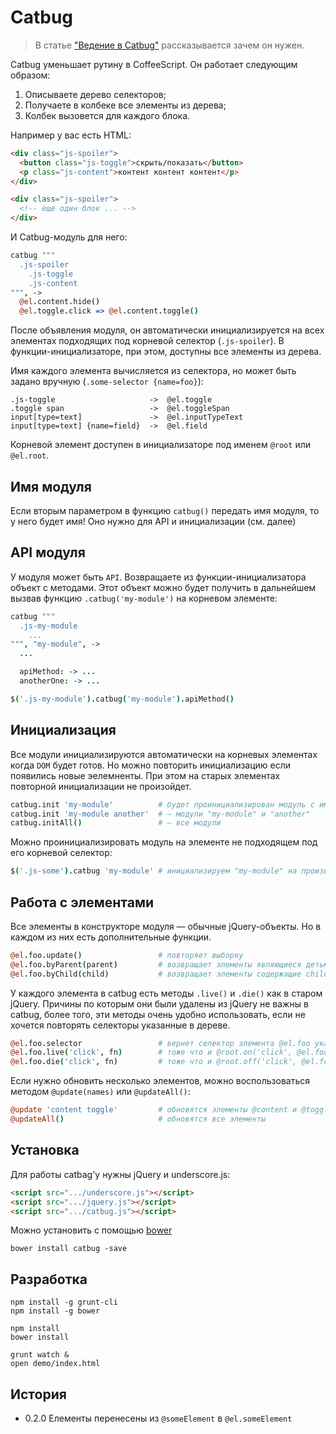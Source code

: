 # Catbug

> В статье
["Ведение в Catbug"](http://pozadi.github.io/2013/05/23/introduction-to-catbug.html)
рассказывается зачем он нужен.

Catbug уменьшает рутину в CoffeeScript. Он работает следующим образом:

  1. Описываете дерево селекторов;
  2. Получаете в колбеке все элементы из дерева;
  3. Колбек вызовется для каждого блока.

Например у вас есть HTML:

```html
<div class="js-spoiler">
  <button class="js-toggle">скрыть/показать</button>
  <p class="js-content">контент контент контент</p>
</div>

<div class="js-spoiler">
  <!-- еще один блок ... -->
</div>
```

И Catbug-модуль для него:

```coffee
catbug """
  .js-spoiler
    .js-toggle
    .js-content
""", ->
  @el.content.hide()
  @el.toggle.click => @el.content.toggle()
```

После объявления модуля, он автоматически инициализируется на всех элементах
подходящих под корневой селектор (`.js-spoiler`). В функции-инициализаторе,
при этом, доступны все элементы из дерева.

Имя каждого элемента вычисляется из селектора, но может быть задано вручную
(`.some-selector {name=foo}`):

    .js-toggle                     ->  @el.toggle
    .toggle span                   ->  @el.toggleSpan
    input[type=text]               ->  @el.inputTypeText
    input[type=text] {name=field}  ->  @el.field

Корневой элемент доступен в инициализаторе под именем `@root` или `@el.root`.


## Имя модуля

Если вторым параметром в функцию `catbug()` передать имя модуля, то у него
будет имя! Оно нужно для API и инициализации (см. далее)


## API модуля

У модуля может быть `API`. Возвращаете из функции-инициализатора объект
с методами. Этот объект можно будет получить в дальнейшем вызвав функцию
`.catbug('my-module')` на корневом элементе:

```coffee
catbug """
  .js-my-module
    ...
""", "my-module", ->
  ...

  apiMethod: -> ...
  anotherOne: -> ...

$('.js-my-module').catbug('my-module').apiMethod()
```

## Инициализация

Все модули инициализируются автоматически на корневых элементах когда `DOM`
будет готов. Но можно повторить инициализацию если появились новые эелемненты.
При этом на старых элементах повторной инициализации не произойдет.

```coffee
catbug.init 'my-module'          # будет проинициализирован модуль с именем "my-module"
catbug.init 'my-module another'  # — модули "my-module" и "another"
catbug.initAll()                 # — все модули
```

Можно проинициализировать модуль на элементе не подходящем под его
корневой селектор:

```coffee
$('.js-some').catbug 'my-module' # инициализируем "my-module" на произвольном элементе
```


## Работа с элементами

Все элементы в конструкторе модуля — обычные jQuery-объекты. Но в каждом из них
есть дополнительные функции.

```coffee
@el.foo.update()                 # повторяет выборку
@el.foo.byParent(parent)         # возвращает элементы являющиеся детьми parent
@el.foo.byChild(child)           # возвращает элементы содержащие child
```

У каждого элемента в catbug есть методы `.live()` и `.die()` как в старом
jQuery. Причины по которым они были удалены из jQuery не важны в catbug,
более того, эти методы очень удобно использовать, если не хочется повторять
селекторы указанные в дереве.

```coffee
@el.foo.selector                 # вернет селектор элемента @el.foo указанный в дереве
@el.foo.live('click', fn)        # тоже что и @root.on('click', @el.foo.selector, fn)
@el.foo.die('click', fn)         # тоже что и @root.off('click', @el.foo.selector, fn)
```

Если нужно обновить несколько элементов, можно
воспользоваться методом `@update(names)` или `@updateAll()`:

```coffee
@update 'content toggle'         # обновятся элементы @content и @toggle
@updateAll()                     # обновятся все элементы
```


## Установка

Для работы catbag'у нужны jQuery и underscore.js:

```html
<script src=".../underscore.js"></script>
<script src=".../jquery.js"></script>
<script src=".../catbug.js"></script>
```

Можно установить с помощью [bower](http://bower.io/)

    bower install catbug -save

## Разработка

    npm install -g grunt-cli
    npm install -g bower

    npm install
    bower install

    grunt watch &
    open demo/index.html


## История

 - 0.2.0 Елементы перенесены из `@someElement` в `@el.someElement`
